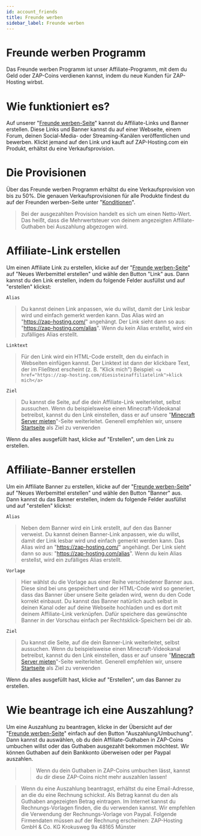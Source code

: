 ```yaml
---
id: account_friends
title: Freunde werben
sidebar_label: Freunde werben
---
```


# Freunde werben Programm
Das Freunde werben Programm ist unser Affiliate-Programm, mit dem du Geld oder ZAP-Coins verdienen kannst, indem du neue Kunden für ZAP-Hosting wirbst.

# Wie funktioniert es?

Auf unserer "[Freunde werben-Seite](https://zap-hosting.com/de/customer/affiliate/)" kannst du Affiliate-Links und Banner erstellen. Diese Links und Banner kannst du auf einer Webseite, einem Forum, deinen Social-Media- oder Streaming-Kanälen veröffentlichen und bewerben. Klickt jemand auf den Link und kauft auf ZAP-Hosting.com ein Produkt, erhältst du eine Verkaufsprovision.

# Die Provisionen
Über das Freunde werben Programm erhältst du eine Verkaufsprovision von bis zu 50%. Die genauen Verkaufsprovisionen für alle Produkte findest du auf der Freunden werben-Seite unter "[Konditionen](https://zap-hosting.com/de/customer/affiliate/conditions/)".

> Bei der ausgezahlten Provision handelt es sich um einen Netto-Wert.
Das heißt, dass die Mehrwertsteuer von deinem angezeigten Affiliate-Guthaben bei Auszahlung abgezogen wird. 

# Affiliate-Link erstellen

Um einen Affiliate Link zu erstellen, klicke auf der "[Freunde werben-Seite](https://zap-hosting.com/de/customer/affiliate/)" auf "Neues Werbemittel erstellen" und wähle den Button "Link" aus. Dann kannst du den Link erstellen, indem du folgende Felder ausfüllst und auf "erstellen" klickst:

`Alias`

> Du kannst deinen Link anpassen, wie du willst, damit der Link lesbar wird und einfach gemerkt werden kann. Das Alias wird an "https://zap-hosting.com/" angehängt. Der Link sieht dann so aus: 
> "https://zap-hosting.com/alias". 
> Wenn du kein Alias erstellst, wird ein zufälliges Alias erstellt.

`Linktext`

> Für den Link wird ein HTML-Code erstellt, den du einfach in Webseiten einfügen kannst. Der Linktext ist dann der klickbare Text, der im Fließtext erscheint (z. B. "Klick mich")
> Beispiel: `<a href="https://zap-hosting.com/diesisteinaffiliatelink">klick mich</a>`

`Ziel`

> Du kannst die Seite, auf die dein Affiliate-Link weiterleitet, selbst aussuchen. Wenn du beispielsweise einen Minecraft-Videokanal betreibst, kannst du den Link einstellen, dass er auf unsere "[Minecraft Server mieten](https://zap-hosting.com/de/minecraft-server-mieten/)"-Seite weiterleitet.
> Generell empfehlen wir, unsere [Startseite](https://zap-hosting.com/de/) als Ziel zu verwenden


Wenn du alles ausgefüllt hast, klicke auf "Erstellen", um den Link zu erstellen.


# Affiliate-Banner erstellen

Um ein Affiliate Banner zu erstellen, klicke auf der "[Freunde werben-Seite](https://zap-hosting.com/de/customer/affiliate/)" auf "Neues Werbemittel erstellen" und wähle den Button "Banner" aus. Dann kannst du das Banner erstellen, indem du folgende Felder ausfüllst und auf "erstellen" klickst:

`Alias`

> Neben dem Banner wird ein Link erstellt, auf den das Banner verweist. Du kannst deinen Banner-Link anpassen, wie du willst, damit der Link lesbar wird und einfach gemerkt werden kann. Das Alias wird an "https://zap-hosting.com/" angehängt. Der Link sieht dann so aus: 
> "https://zap-hosting.com/alias". 
> Wenn du kein Alias erstellst, wird ein zufälliges Alias erstellt.


`Vorlage`

> Hier wählst du die Vorlage aus einer Reihe verschiedener Banner aus. Diese sind bei uns gespeichert und der HTML-Code wird so generiert, dass das Banner über unsere Seite geladen wird, wenn du den Code korrekt einbaust.
> Du kannst das Banner natürlich auch selbst in deinen Kanal oder auf deine Webseite hochladen und es dort mit deinem Affiliate-Link verknüpfen. Dafür speichere das gewünschte Banner in der Vorschau einfach per Rechtsklick-Speichern bei dir ab.

`Ziel`

> Du kannst die Seite, auf die dein Banner-Link weiterleitet, selbst aussuchen. Wenn du beispielsweise einen Minecraft-Videokanal betreibst, kannst du den Link einstellen, dass er auf unsere "[Minecraft Server mieten](https://zap-hosting.com/de/minecraft-server-mieten/)"-Seite weiterleitet.
> Generell empfehlen wir, unsere [Startseite](https://zap-hosting.com/de/) als Ziel zu verwenden

Wenn du alles ausgefüllt hast, klicke auf "Erstellen", um das Banner zu erstellen.

# Wie beantrage ich eine Auszahlung?

Um eine Auszahlung zu beantragen, klicke in der Übersicht auf der "[Freunde werben-Seite](https://zap-hosting.com/de/customer/affiliate/)" einfach auf den Button "Auszahlung/Umbuchung". Dann kannst du auswählen, ob du dein Affiliate-Guthaben in ZAP-Coins umbuchen willst oder das Guthaben ausgezahlt bekommen möchtest. Wir können Guthaben auf dein Bankkonto überweisen oder per Paypal auszahlen.

>> Wenn du dein Guthaben in ZAP-Coins umbuchen lässt, kannst du dir diese ZAP-Coins nicht mehr auszahlen lassen!

> Wenn du eine Auszahlung beantragst, erhältst du eine Email-Adresse, an die du eine Rechnung schickst. Als Betrag kannst du den als Guthaben angezeigten Betrag eintragen.
> Im Internet kannst du Rechnungs-Vorlagen finden, die du verwenden kannst. Wir empfehlen die Verwendung der Rechnungs-Vorlage von Paypal.
> Folgende Firmendaten müssen auf der Rechnung erscheinen:
> ZAP-Hosting GmbH & Co. KG
> Krokusweg 9a
> 48165 Münster





















